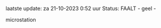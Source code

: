 laatste update: 
za 21-10-2023  0:52   uur 
Status: FAALT - geel - 
<div class="service Y">microstation</div>